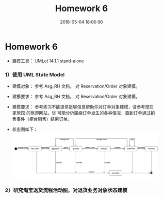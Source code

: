 ﻿---
layout: post
title: Homework 6
date: 2018-05-04 18:00:00
categories: Software
tags: 博客
excerpt: Software
---

# Homework 6

- 建模工具： UMLet 14.1.1 stand-alone
### 1）使用 UML State Model
- 建模对象： 参考 Asg_RH 文档， 对 Reservation/Order 对象建模。

- 建模要求： 参考 Asg_RH 文档， 对 Reservation/Order 对象建模。

- 建模要求： 参考练习不能提供足够信息帮助你对订单对象建模，请参考现在 定旅馆 的旅游网站，尽    可能分析围绕订单发生的各种情况，直到订单通过销售事件（柜台销售）结束订单。

- 状态图如下：
![state](/assets/Software/state_model_hotel.png)

### 2）研究淘宝退货流程活动图，对退货业务对象状态建模

